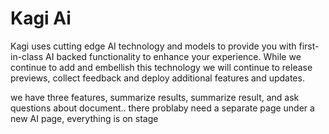 # Kagi Ai

Kagi uses cutting edge AI technology and models to provide you with first-in-class AI backed functionality to enhance your experience. While we continue to add and embellish this technology we will continue to release previews, collect feedback and deploy additional features and updates. 

we have three features, summarize results, summarize result, and ask questions about document.. there problaby need a separate page under a new AI page, everything is on stage 

